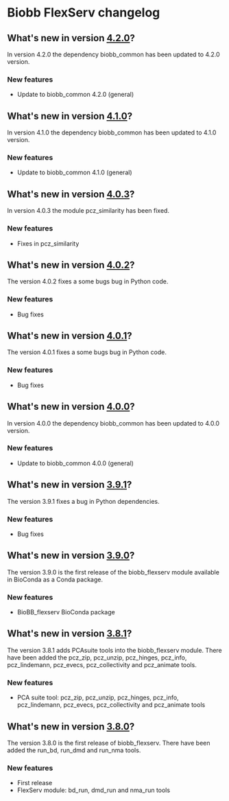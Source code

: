 # Biobb FlexServ changelog

## What's new in version [4.2.0](https://github.com/bioexcel/biobb_flexserv/releases/tag/v4.2.0)?
In version 4.2.0 the dependency biobb_common has been updated to 4.2.0 version.

### New features

* Update to biobb_common 4.2.0 (general)

## What's new in version [4.1.0](https://github.com/bioexcel/biobb_flexserv/releases/tag/v4.1.0)?
In version 4.1.0 the dependency biobb_common has been updated to 4.1.0 version.

### New features

* Update to biobb_common 4.1.0 (general)

## What's new in version [4.0.3](https://github.com/bioexcel/biobb_flexserv/releases/tag/v4.0.3)?
In version 4.0.3 the module pcz_similarity has been fixed.

### New features

* Fixes in pcz_similarity

## What's new in version [4.0.2](https://github.com/bioexcel/biobb_flexserv/releases/tag/v4.0.2)?
The version 4.0.2 fixes a some bugs bug in Python code. 

### New features

* Bug fixes

## What's new in version [4.0.1](https://github.com/bioexcel/biobb_flexserv/releases/tag/v4.0.1)?
The version 4.0.1 fixes a some bugs bug in Python code. 

### New features

* Bug fixes

## What's new in version [4.0.0](https://github.com/bioexcel/biobb_flexserv/releases/tag/v4.0.0)?
In version 4.0.0 the dependency biobb_common has been updated to 4.0.0 version.

### New features

* Update to biobb_common 4.0.0 (general)

## What's new in version [3.9.1](https://github.com/bioexcel/biobb_flexserv/releases/tag/v3.9.1)?
The version 3.9.1 fixes a bug in Python dependencies. 

### New features

* Bug fixes

## What's new in version [3.9.0](https://github.com/bioexcel/biobb_flexserv/releases/tag/v3.9.0)?
The version 3.9.0 is the first release of the biobb_flexserv module available in BioConda as a Conda package. 

### New features

* BioBB_flexserv BioConda package

## What's new in version [3.8.1](https://github.com/bioexcel/biobb_flexserv/releases/tag/v3.8.1)?
The version 3.8.1 adds PCAsuite tools into the biobb_flexserv module. There have been added the pcz_zip, pcz_unzip, pcz_hinges, pcz_info, pcz_lindemann, pcz_evecs, pcz_collectivity and pcz_animate tools.

### New features

* PCA suite tool: pcz_zip, pcz_unzip, pcz_hinges, pcz_info, pcz_lindemann, pcz_evecs, pcz_collectivity and pcz_animate tools

## What's new in version [3.8.0](https://github.com/bioexcel/biobb_flexserv/releases/tag/v3.8.0)?
The version 3.8.0 is the first release of biobb_flexserv. There have been added the run_bd, run_dmd and run_nma tools.

### New features

* First release
* FlexServ module: bd_run, dmd_run and nma_run tools